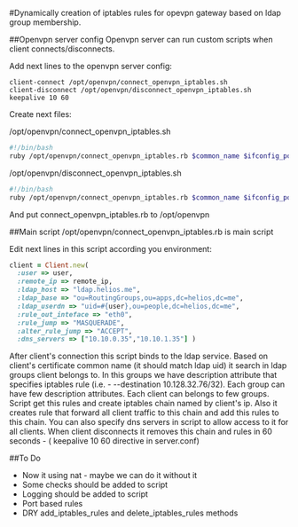 #Dynamically creation of iptables rules for opevpn gateway based on ldap group membership.

##Openvpn server config
Openvpn server can run custom scripts when client connects/disconnects.

Add next lines to the openvpn server config:
```
client-connect /opt/openvpn/connect_openvpn_iptables.sh
client-disconnect /opt/openvpn/disconnect_openvpn_iptables.sh
keepalive 10 60
```
Create next files:

/opt/openvpn/connect_openvpn_iptables.sh
```bash
#!/bin/bash
ruby /opt/openvpn/connect_openvpn_iptables.rb $common_name $ifconfig_pool_remote_ip connect
```
/opt/openvpn/disconnect_openvpn_iptables.sh
```bash
#!/bin/bash
ruby /opt/openvpn/connect_openvpn_iptables.rb $common_name $ifconfig_pool_remote_ip disconnect
```
And put connect_openvpn_iptables.rb to /opt/openvpn



##Main script
/opt/openvpn/connect_openvpn_iptables.rb is main script

Edit next lines in this script according you environment: 
```ruby
client = Client.new(
  :user => user,
  :remote_ip => remote_ip,
  :ldap_host => "ldap.helios.me",
  :ldap_base => "ou=RoutingGroups,ou=apps,dc=helios,dc=me",
  :ldap_userdn => "uid=#{user},ou=people,dc=helios,dc=me",
  :rule_out_inteface => "eth0", 
  :rule_jump => "MASQUERADE",
  :alter_rule_jump => "ACCEPT",
  :dns_servers => ["10.10.0.35","10.10.1.35"] ) 
```

After client's connection this script binds to the ldap service.
Based on client's certificate common name (it should match ldap uid) it search in ldap
groups client belongs to.
In this groups we have description attribute that specifies iptables rule (i.e. - --destination 10.128.32.76/32).
Each group can have few description attributes. 
Each client can belongs to few groups.
Script get this rules and create iptables chain named by client's ip. 
Also it creates rule that forward all client traffic to this chain and add this rules to this chain.
You can also specify dns servers in script to allow access to it for all clients.
When client disconnects it removes this chain and rules in 60 seconds - ( keepalive 10 60 directive in server.conf)


##To Do
-  Now it using nat - maybe we can do it without it
-  Some checks should be added to script
-  Logging should be added to script
-  Port based rules 
-  DRY add_iptables_rules and delete_iptables_rules methods

